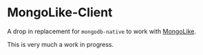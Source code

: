 # MongoLike-Client

A drop in replacement for `mongodb-native` to work with [MongoLike](https://github.com/JerrySievert/mongolike).

This is very much a work in progress.
